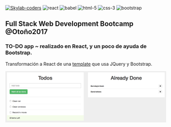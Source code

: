 [![Skylab-coders](https://mtzfactory.github.io/logos/png/skylab-coders.png)](http://www.skylabcoders.com/)
![react](https://mtzfactory.github.io/logos/png/react.png)
![babel](https://mtzfactory.github.io/logos/png/babel.png)
![html-5](https://mtzfactory.github.io/logos/png/html-5.png)
![css-3](https://mtzfactory.github.io/logos/png/css-3.png)
![bootstrap](https://mtzfactory.github.io/logos/png/bootstrap.png)

## Full Stack Web Development Bootcamp @Otoño2017

### TO-DO app ~ realizado en React, y un poco de ayuda de Bootstrap.

Transformación a React de una [template][todo-template] que usa JQuery y Bootstrap.

![screenshoot](./img/screenshoot-1.png)

[todo-template]: https://bootsnipp.com/snippets/featured/todo-example